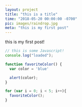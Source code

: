 ```yaml
---
layout: project
title: "this is a title"
time: "2018-05-20 00:00:00 -0700"
pic: images/raindrop.jpg
meta: "this is my first post"
---
```


this is my first post!


```javascript
// this is some Javascript!
console.log("loaded");

function favoriteColor() {
  var color = 'blue'

  alert(color);
}

for (var i = 0; i < 5; i++){
  favoriteColor();
}
```
